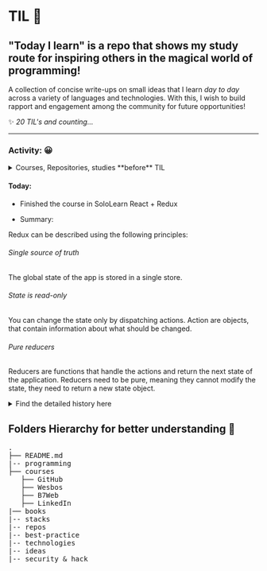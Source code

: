 # TIL 🚀

## "Today I learn" is a repo that shows my study route for inspiring others in the magical world of programming!

A collection of concise write-ups on small ideas that I learn _day to day_ across a
variety of languages and technologies.
With this, I wish to build rapport and engagement among the community for future opportunities!

✨ _20 TIL's and counting..._

---

### Activity: 😀

<details>

<summary>Courses, Repositories, studies **before** TIL</summary>

#### Python's Olympiad History

The year was 2018, my principal called me; at this moment, I thought: "Oh, I'm in (real) trouble"! Instead, he offers me the **opportunity** to participate in the [OBI](https://olimpiada.ic.unicamp.br/) ("Olimpíada Brasileira de Informática" - translation), a National Olympiad of Programming in Brazil. I felt anxious as hell; replied: "sure"!
As I went in my preparation, learning the classic Python language, I started to think like a programmer in term of: conditions, iterations, functions, and opened for me a completely magical world - machines doing tasks. This sentiment of controlling what the computer will do, and no longer a passive experience.
My first line of code was very probably

```py
 print("Hello, World!")
```

, thus, starting in the right way.
After weeks of not understanding the order of coding, loops and how computers actually know how to execute the lines of code - I presumed that computer could magically re-run the code-, for example:

```py
name = 'Diogo'
if name == 'test':
print('Aha!')
name = test
```

And didn't make sense to me why was not printing "Aha!".
Today, I can assure that I know why that's not the case, even though React kind of made my wish possible.
Finally, I passed the first step of the OBI, which was Municipal. I could not control my feelings, felt like a little Kanguru jumping around happy in the middle of my house.
Going on to the State Stage, I passed and went to the National. For a pupil in the eight year, inside the most advanced research center in the country (ITA), coding Python in an Intel's i7 processor, I could not be happier.
In the middle of the 3 hour final test, I pondered about winning a medal- unfortunately didn't happen- but not even one question I couldn't answer. One question was about matrices, the order about graph theory with cities, like BFS, and the order some loops, wich I didn't figure out.
So, at the end, I learned a lot of stuff, including: programming, the importance of practicing, writing clean code and a ton more that in this roadmap/TIL, You can get into.
My advice is to never stop to study and pursue your objectives.

> "The 'no' you already have, so go beyond and don't EVER be afraid to pursue"

</details>

#### Today:

- Finished the course in SoloLearn React + Redux

- Summary:

Redux can be described using the following principles:

###### Single source of truth

The global state of the app is stored in a single store.

###### State is read-only

You can change the state only by dispatching actions. Action are objects, that contain information about what should be changed.

###### Pure reducers

Reducers are functions that handle the actions and return the next state of the application. Reducers need to be pure, meaning they cannot modify the state, they need to return a new state object.

<details>
<summary>Find the detailed history here</summary>

##### 12/1/20201 - JS actions

- Finished the Github Actions course for working with Javascript actions: [Link](https://github.com/actions/toolkit).
- Learned to use _WSL Ubuntu_, which instigate me learning more about git config, conventional commit; command-line interface.

##### 13/1/2021 - Terminology and study for stacks in the market

- Finished the course about publishing to GitHub packages: [Repo](https://github.com/diogojorgebasso/github-actions-for-packages/)
- Start to analyze language CodeQl for understanding about bootstrap's vulnerability in JQuery: [repo for study](https://github.com/diogojorgebasso/codeql-javascript-unsafe-jquery-plugin).
- Learn about Google's process to be hired: how to manage the interview questions about algorithms and data structure, stacks, values, and many more. Hence, started to study in [FreecodeCampe video](https://www.youtube.com/watch?v=oBt53YbR9Kk).
- Learn about Halts Theory and process by Alan Turning to prove that _"computers won't be able to solve every problem that we[as humans] give to them"_;
- Studied the "problem" of multithread and real-time programming to improve my understanding over Node.js. [Check out introduction video by Tom Scott](https://www.youtube.com/watch?v=RY_2gElt3SA).

##### 14/1/2021 - DNA-RNA

- I was seeing difficulties in writing code faster, although I've become a faster typer. Hence, make my programming more productive and achieve more code with less effort is what I'm searching for at the moment. Likewise, I searched and implemented extensions for VsCode.
- Refactor of a [real application](https://github.com/diogojorgebasso/rnaedna) from **Python** to **HTML, CSS, and JS**. This program is responsible for doing the translation of DNA to RNAm, and vice-versa.

##### 15/1/2021 - CodeQl && Security

- Submitted an issue to implement .ql icon in the vscode extension [material themes icon](https://github.com/PKief/vscode-material-icon-theme/issues/931).
- And, as I studied CodeQl, I saw the opportunitie to make the course [security on GitHub](https://github.com/diogojorgebasso/security-on-github/) to really understand the basics of how GitHub deal with.

##### 16/1/2021 - JS30

- Finished the course [JS30](https://javascript30.com/), which helped me -a lot in- expanding the mind about vanilla JS: localStorage, events in general, functions, the structure of arrays, and a lot more. A highly recommended and transforming course that allows programmers and designers to understand the underly logic in Javascript, whereas seeing the possibilities that we can create.
- Studying the possibility of translating the course JS30.

##### 17/1/2021 - Software Architecture

- Learned the power of the _factory_ architecture, the way of making the code more organized and concise.
- Besides, learned how to make _injection of dependency_ in the main function to make _automated test_ -with Jest- easier.
  Example: ```js

export default function core(configuration = {}) {
function start() {
console.log("[Initializing] core...");
//const database = configuration.db ? require('./database') : console.log('No db')
}
function end() {
console.log("[Closing core] ");

    console.log("[Closing app] database.js");

}
}

##### 22/1/2021 - XSS attacks and how to prevent it

- Studied the _race condition_ in the [SerenityOS](https://github.com/SerenityOS/serenity) showed in [this video](https://www.youtube.com/watch?v=oIAP1_NrSbY&t=912s)
- Studied past XSS attack on Google and how to avoid one by sanitizing the HTML(https://www.youtube.com/watch?v=lG7U3fuNw3A)

##### 22/1/2021 - Public API's & Amazon

- Learned about [Public API's repository](https://github.com/public-apis/public-apis#index) and how it could impact in the quality of the repo's that I create.
- Enhance the **Amazon clone UI** with ideas for future improvements, check [here](https://github.com/diogojorgebasso/amazon)

##### 23/1/2021 - Coding

- Finished coding the [Auth Test Driven in Node.js](https://github.com/diogojorgebasso/test-nodejs), which helped my understanding better how JEST worked and how it can improve the consistency of my code.
- Got inspired by the repo: [Make your onw X](https://github.com/danistefanovic/build-your-own-x); showcase a road map for creating your facilities for the web

##### 24/1/2021 - Vacation!

##### 25/1/2021 - Vacation!

##### 26/1/2021 - Vacation!

##### 27/1/2021 - Solidify my understanding in React + Firebase; Python.

- Forked and revised [this repo](https://github.com/diogojorgebasso/React-Firebase-Auth) for **study practices**, and implemented some changes, as you can see in the commit history.
- Started to implement the [Google's Drive Clone](https://github.com/diogojorgebasso/drive-clone);
- Finished in Gist [RocketSeat Challenges](https://gist.github.com/diogojorgebasso/dddb1323befa872d510b6c99bc483978);
- Organized and structured standard-version in all Repo's that I currently maintain;
- Organized [Bootcamp in Advanced Python](https://github.com/diogojorgebasso/bootcamp-python-igti);

##### 28/1/2021 - Studied more advanced Python.

- Created a clean Code example for classes: [gist](https://gist.github.com/diogojorgebasso/5794b66b05977c80911bbe2dd0663691)
- Studied about Multi threading and Multiprocessing; [how to identify with Python](https://gist.github.com/diogojorgebasso/02baecaa1b91608d98d2894fa419178c)
- Finished the [(Google/One) Drive Clone](https://github.com/diogojorgebasso/drive-clone) repository!

##### 29/1/2021 - First npm publication, snippet for scraping a website and making better documenting for an open source repo!

- [Path to webdev](https://github.com/diogojorgebasso/path-webdev) is a repo that contains tons of links, design ideas and packages for making the life of web developer's **easy and more productive**!
- Gist for [cloning a website](https://gist.github.com/diogojorgebasso/011fd4c3df2af764826b59205fbdda67)
- Bettering my [High School portfolio](https://sites.google.com/aluno.colegioplanck.com.br/diogojbasso)

##### 30/1/2021 - Read articles

- I read several articles from github blog and web.dev, in order to understand, respectively, how [github made the world in the homepage](https://github.blog/2020-12-21-how-we-built-the-github-globe/), and [best practices for logIn and E-commerce](https://web.dev/sign-up-form-best-practices/#no-forced-sign-in).

##### 31/1/2021 - Worked in the Amazon Project

- I make several commits in the Amazon's Clone, wrote the description, and deployed with Github's CI/CD actions! [Check out](https://github.com/diogojorgebasso/amazon)

  > (My first complete and independent project as a Software Engineer)

- Finished the fourth challenge in module 4 in my [Bootcamp](https://github.com/diogojorgebasso/bootcamp-python-igti/blob/main/desafio_mod4.ipynb)

##### 01/2/2021 - Started [codePIX FullCycle project for the week](https://github.com/diogojorgebasso/imersao-fullstack)

- Nest in the backend and Next.js in the frontend
- Use case: Completely made with microservices, Docker and software architecture

##### 02/2/2021 - Learning High Level Math

- I studied more about graph theory and its correlation between vertices and matriz.
  ![math theorem](https://bit.ly/3apfQhN)
- Continued with the Full cycle project

##### 03/2/2021 - Day off for school purpose

##### 04/2/2021 - Day off for school purpose

##### 05/2/2021 - Continued with FullCycle Project

Follow it [here](https://github.com/diogojorgebasso/imersao-fullstack-fullcycle)

##### 06/2/2021 - Continued with FullCycle Project

Follow it [here](https://github.com/diogojorgebasso/imersao-fullstack-fullcycle)

##### 07/2/2021 - Continued with FullCycle Project

Follow it [here](https://github.com/diogojorgebasso/imersao-fullstack-fullcycle)

##### 08/2/2021 - Continued with FullCycle Project

Follow it [here](https://github.com/diogojorgebasso/imersao-fullstack-fullcycle)

##### 09/2/2021 - Dev Summit II

- Initiated [Dev Summit II in IGTI](https://github.com/diogojorgebasso/dev-summit)
- Created a personalized Google Actions for Google Assistant with deploy in Firebase!

##### 10/2/2021 - Continued with FullCycle Project

- Fixed Bug and renew TSL certificate in client's [Wordpress Website](sousplastbrasil.com.br)

* Code utilized after _research_:

`bash sudo /opt/bitnami/ctlscript.sh stop sudo /opt/bitnami/letsencrypt/lego --tls --email="EMAIL-ADDRESS" --domains="DOMAIN" --path="/opt/bitnami/letsencrypt" renew --days 90 sudo /opt/bitnami/ctlscript.sh start`

And after, the creation of a Cronjob script in the Ngix Server.

- Commited in [Dev Summit II in IGTI](https://github.com/diogojorgebasso/dev-summit)

##### 18/2/2021 - Learned about Snap-Tabs in HTML

- Studied the following [article](https://web.dev/building-a-tabs-component/)

- Wrote a demo [document](techs/snap-tabs) practicing with it.

##### 22/2/2021 - Designed and Coded for an open source extension

> [material icons ui](https://github.com/PKief/vscode-material-icon-theme)

- As I studied CodeQl, I noticed that there weren't an icon, thus, I created it
  in [Figma](https://www.figma.com/file/F1uQWFkUvQToFhvY9QmYyZ/Untitled?node-id=0%3A1)- check out!

- Submitted the [Pull Request](https://github.com/PKief/vscode-material-icon-theme/pull/959)

##### 23/2/2021 - Learned about Redux with React

- Finished the course in SoloLearn React + Redux, [available here](https://www.sololearn.com/Certificate/1097-20647754/jpg)

  - [first_assignment](https://react-contact-manager-4-qltv3e.stackblitz.io)

- Summary:

Redux can be described using the following principles:

###### Single source of truth

The global state of the app is stored in a single store.

###### State is read-only

You can change the state only by dispatching actions. Action are objects, that contain information about what should be changed.

###### Pure reducers

Reducers are functions that handle the actions and return the next state of the application. Reducers need to be pure, meaning they cannot modify the state, they need to return a new state object.

##### 24/2/2021 - Learned a precious tip in JS

###### Don’t use delete to remove an item from array

- Use **splice** instead of using delete to delete an item from an array. Using **delete** replaces the item with _undefined_ instead of removing it from the array.
  - Checkout one live example in [gist](https://gist.github.com/diogojorgebasso/c60ebac465a2c1a82c11e0fe6e24561d)

##### 25/2/2021 - Continued with the Amazon Project

- I was buying in [Amazon's](https://github.com/diogojorgebasso/amazon) and, at the same time, looking for ways to improve the UX and add more ways to Singing in -with Google, for example. Thus, a [redesign in Amazon](techs/amazon/desing)

</details>

## Folders Hierarchy for better understanding 📂

<pre>
.
├── README.md
|-- programming
├── courses
   ├── GitHub
   ├── Wesbos
   ├── B7Web
   ├── LinkedIn
|── books
|-- stacks
|-- repos
|-- best-practice
|-- technologies
|-- ideas
|-- security & hack
</pre>

```

```
